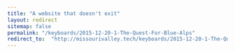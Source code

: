```yaml
---
title: "A website that doesn't exit"
layout: redirect
sitemap: false
permalink: "/keyboards/2015-12-20-1-The-Quest-For-Blue-Alps"
redirect_to:  "http://missourivalley.tech/keyboards/2015-12-20-1-The-Quest-For-Blue-Alps"
---
```

